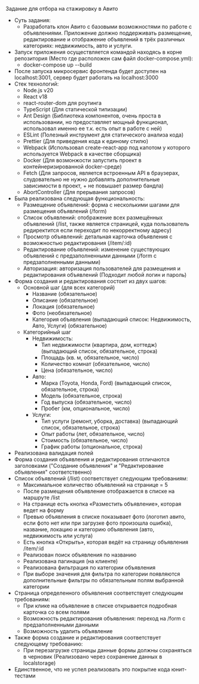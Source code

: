 Задание для отбора на стажировку в Авито
- Суть задания:	
   - Разработать клон Авито с базовыми возможностями по работе с объявлениями. Приложение должно поддерживать размещение, редактирование и отображение объявлений в трёх различных категориях: недвижимость, авто и услуги.
- Запуск приложения осуществляется командой находясь в корне репозитория (Место где расположен сам файл docker-compose.yml):
  - docker-compose up --build
- После запуска микросервис фронтенда будет доступен на localhost:3001, сервер будет работать на localhost:3000
- Стек технологий:
  - Node.js v20
  - React v18
  - react-router-dom для роутинга
  - TypeScript (Для статической типизации)
  - Ant Design (Библиотека компонентов, очень проста в использовании, но предоставляет мощный функционал, использовал именно ее т.к. есть опыт в работе с ней)
  - ESLint (Полезный инструмент для статического анализа кода)
  - Prettier (Для приведения кода к единому стилю)
  - Webpack (Использовал create-react-app под капотом у которого используется Webpack в качестве сборщика)
  - Docker (Для возмонжости запустить проект в контейнеризированной docker-среде)
  - Fetch (Для запросов, является встроенным API в браузерах, слудовательно не нужно добавлять дополнительные зависимости в проект, + не повышает размер бандла)
  - AbortController (Для прерывания запросов)
- Была реализована следующая функциональность:
  - Размещение объявлений: форма с несколькими шагами для размещения объявлений (/form)
  - Список объявлений: отображение всех размещённых объявлений (/list, также является страницей, куда пользователь редиректится если переходит по некорректному адресу)
  - Просмотр объявлений: детальная карточка объявления с возможностью редактирования (/item/:id)
  - Редактирование объявлений: изменение существующих объявлений с предзаполненными данными (/form с предзаполненными данными)
  - Авторизация: авторизация пользователей для размещения и редактирования объявлений (Подходит любой логин и пароль)
- Форма создания и редактирования состоит из двух шагов:
  - Основной шаг (для всех категорий)
	- Название (обязательное)
    - Описание (обязательное)
  	- Локация (обязательное)
  	- Фото (необязательное)
  	- Категория объявления (выпадающий список: Недвижимость, Авто, Услуги) (обязательное)
  - Категорийный шаг
    - Недвижимость:  
      - Тип недвижимости (квартира, дом, коттедж) (выпадающий список, обязательное, строка)
      - Площадь (кв. м, обязательное, число)
      - Количество комнат (обязательное, число)
      - Цена (обязательное, число)
    - Авто:
      - Марка (Toyota, Honda, Ford) (выпадающий список, обязательное, строка)
      - Модель (обязательное, строка)
      - Год выпуска (обязательное, число)
      - Пробег (км, опциональное, число)
    - Услуги: 
      - Тип услуги (ремонт, уборка, доставка) (выпадающий список, обязательное, строка)
      - Опыт работы (лет, обязательное, число)
      - Стоимость (обязательное, число)
      - График работы (опциональное, строка)
- Реализована валидация полей
- Форма создания объявления и редактирования отличаются заголовками ("Создание объявления" и "Редактирование объявления" соответственно)
- Список объявлений (/list) соответствует следующим требованиям:
  - Максимальное количество объявлений на странице = 5
  - После размещения объявление отображается в списке на маршруте /list
  - На странице есть кнопка «Разместить объявление», которая ведет на форму
  - Превью объявления в списке показывает фото (логотип авито, если фото нет или при загрузке фото произошла ошибка), название, локацию и категорию объявления (авто, недвижимость или услуга)
  - Есть кнопка «Открыть», которая ведёт на страницу объявления /item/:id
  - Реализован поиск объявления по названию
  - Реализована пагинация (на клиенте)
  - Реализована фильтрация по категории объявления
  - При выборе значения для фильтра по категории появляются дополнительные фильтры по обязательным полям выбранной категории
- Страница определенного объявления соответствует следующим требованиям:
  - При клике на объявление в списке открывается подробная карточка со всем полями
  - Возможность редактирования объявления: переход на /form с предзаполненными данными
  - Возможность удалить объявление
- Также форма создание и редактирования соответствует следующему требованию:
  - При перезагрузке страницы данные формы должны сохраняться в черновик (Реализовано через сохранение данных в localstorage)
- Единственное, что не успел реализовать это покрытие кода юнит-тестами

